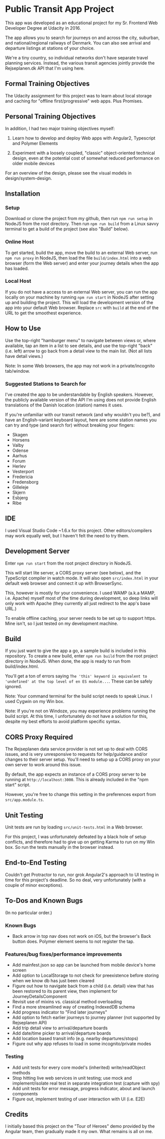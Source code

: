 # Public Transit App Project

This app was developed as an educational project for my Sr. Frontend Web Developer Degree at Udacity in 2016. 

The app allows you to search for journeys on and across the city, suburban, and national/regional railways of Denmark. You can also see arrival and departure listings at stations of your choice.

We're a tiny country, so individual networks don't have separate travel planning services. Instead, the various transit agencies jointly provide the Rejseplanen.dk API that I'm using here.

## Formal Training Objectives
The Udacity assignment for this project was to learn about local storage and caching for "offline first/progressive" web apps. Plus Promises.

## Personal Training Objectives
In addition, I had two major training objectives myself:

1. Learn how to develop and deploy Web apps with Angular2, Typescript and Polymer Elements

2. Experiment with a loosely coupled, "classic" object-oriented technical design, even at the potential cost of somewhat reduced performance on older mobile devices

For an overview of the design, please see the visual models in design/system-design.

## Installation
### Setup
Download or clone the project from my github, then run `npm run setup` in NodeJS from the root directory. Then run `npm run build` from a Linux savvy terminal to get a build of the project (see also "Build" below).

### Online Host
To get started, build the app, move the build to an external Web server, run `npm run proxy` in NodeJS, then load the file `build/index.html` into a web browser (form the Web server) and enter your journey details when the app has loaded.

### Local Host
If you do not have a access to an external Web server, you can run the app locally on your machine by running `npm run start` in NodeJS after setting up and building the project. This will load the development version of the app into your default Web browser. Replace `src` with `build` at the end of the URL to get the smoothest experience.

## How to Use
Use the top-right "hamburger menu" to navigate between views or, where available, tap an item in a list to see details, and use the top-right "back" (i.e. left) arrow to go back from a detail view to the main list. (Not all lists have detail views.)

Note: In some Web browsers, the app may not work in a private/incognito tab/window.

### Suggested Stations to Search for
I've created the app to be understandable by English speakers. However, the publicly available version of the API I'm using does not provide English translations of the Danish location (station) names it uses.

If you're unfamiliar with our transit network (and why wouldn't you be?), and have an English-variant keyboard layout, here are some station names you can try and type (and search for) without breaking your fingers:
* Skagen
* Horsens
* Valby
* Odense
* Aarhus
* Forum
* Herlev
* Vesterport
* Fredericia
* Fredensborg
* Gilleleje
* Skjern
* Esbjerg
* Ribe

## IDE
I used Visual Studio Code ~1.6.x for this project. Other editors/compilers may work equally well, but I haven't felt the need to try them.  

## Development Server
Enter `npm run start` from the root project directory in NodeJS.

This will start lite server, a CORS proxy server (see below), and the TypeScript compiler in watch mode. It will also open `src/index.html` in your default web browser and connect it up with BrowserSync.

This, however is mostly for your convenience. I used WAMP (a.k.a MAMP, i.e. Apache) myself most of the time during development, so deep links will only work with Apache (they currently all just redirect to the app's base URL.)

To enable offline caching, your server needs to be set up to support https. Mine isn't, so I just tested on my development machine.

## Build
If you just want to give the app a go, a sample build is included in this repository. To create a new build, enter `npm run build` from the root project directory in NodeJS. When done, the app is ready to run from build/index.html.

You'll get a ton of errors saying `The 'this' keyword is equivalent to 'undefined' at the top level of en ES module...`. These can be safely ignored.

Note: Your command terminal for the build script needs to speak Linux. I used Cygwin on my Win box.

Note: If you're not on Windoze, you may experience problems running the build script. At this time, I unfortunately do not have a solution for this, despite my best efforts to avoid platform specific syntax.

## CORS Proxy Required
The Rejseplanen data service provider is not set up to deal with CORS issues, and is very unresponsive to requests for help/guidance and/or changes to their server setup. You'll need to setup up a CORS proxy on your own server to work around this issue.

By default, the app expects an instance of a CORS proxy server to be running at `http://localhost:3000`. This is already included in the "npm start" script.

However, you're free to change this setting in the preferences export from `src/app.module.ts`.

## Unit Testing
Unit tests are run by loading `src/unit-tests.html` in a Web browser.

For this project, I was unfortunately defeated by a black hole of setup conflicts, and therefore had to give up on getting Karma to run on my Win box. So run the tests manually in the browser instead. 

## End-to-End Testing
Couldn't get Protractor to run, nor grok Angular2's approach to UI testing in time for this project's deadline. So no deal, very unfortunately (with a couple of minor exceptions). 

## To-Dos and Known Bugs
(In no particular order.)

### Known Bugs
- Back arrow in top nav does not work on iOS, but the browser's Back button does. Polymer element seems to not register the tap.

### Features/bug fixes/performance improvements
* Add mainfest.json so app can be launched from mobile device's home screen
* Add option to LocalStorage to not check for preexistence before storing when we know db has just been cleared
* Figure out how to navigate back from a child (i.e. detail) view that has been restored to its parent view, then implement for JourneyDetailsComponent
* Revisit use of mixins vs. classical method overloading
* Find a more streamlined way of creating IndexedDB schema
* Add progress indicator to "Find later journeys"
* Add option to fetch earlier journeys to journey planner (not supported by Rejseplanen API) 
* Add trip detail view to arrival/departure boards
* Add date/time picker to arrival/departure boards
* Add location based transit info (e.g. nearby departures/stops)
* Figure out why app refuses to load in some incognito/private modes

### Testing
* Add unit tests for every core model's (inherited) write/readObject methods
* Stop hitting live web services in unit testing; use mock and implement/isolate real test in separate integration test (capture with spy)
* Add unit tests for error message, progress indicator, about and launch components
* Figure out, implement testing of user interaction with UI (i.e. E2E)

## Credits
I initially based this project on the "Tour of Heroes" demo provided by the Angular team, then gradually made it my own. What remains is all on me.  
